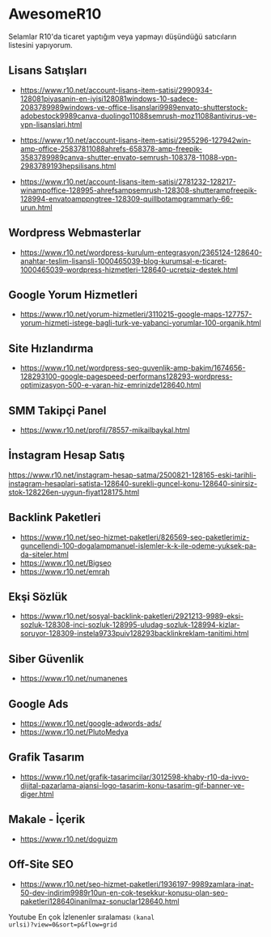 # AwesomeR10
Selamlar R10'da ticaret yaptığım veya yapmayı düşündüğü satıcıların listesini yapıyorum.


## Lisans Satışları

- https://www.r10.net/account-lisans-item-satisi/2990934-128081piyasanin-en-iyisi128081windows-10-sadece-2083789989windows-ve-office-lisanslari9989envato-shutterstock-adobestock9989canva-duolingo11088semrush-moz11088antivirus-ve-vpn-lisanslari.html

- https://www.r10.net/account-lisans-item-satisi/2955296-127942win-amp-office-25837811088ahrefs-658378-amp-freepik-3583789989canva-shutter-envato-semrush-108378-11088-vpn-2983789193hepsilisans.html

- https://www.r10.net/account-lisans-item-satisi/2781232-128217-winampoffice-128995-ahrefsampsemrush-128308-shutterampfreepik-128994-envatoamppngtree-128309-quillbotampgrammarly-66-urun.html


## Wordpress Webmasterlar

- https://www.r10.net/wordpress-kurulum-entegrasyon/2365124-128640-anahtar-teslim-lisansli-1000465039-blog-kurumsal-e-ticaret-1000465039-wordpress-hizmetleri-128640-ucretsiz-destek.html


## Google Yorum Hizmetleri


- https://www.r10.net/yorum-hizmetleri/3110215-google-maps-127757-yorum-hizmeti-istege-bagli-turk-ve-yabanci-yorumlar-100-organik.html

## Site Hızlandırma


- https://www.r10.net/wordpress-seo-guvenlik-amp-bakim/1674656-128293100-google-pagespeed-performans128293-wordpress-optimizasyon-500-e-varan-hiz-emrinizde128640.html

## SMM Takipçi Panel
- https://www.r10.net/profil/78557-mikailbaykal.html


## İnstagram Hesap Satış
https://www.r10.net/instagram-hesap-satma/2500821-128165-eski-tarihli-instagram-hesaplari-satista-128640-surekli-guncel-konu-128640-sinirsiz-stok-128226en-uygun-fiyat128175.html


## Backlink Paketleri

- https://www.r10.net/seo-hizmet-paketleri/826569-seo-paketlerimiz-guncellendi-100-dogalampmanuel-islemler-k-k-ile-odeme-yuksek-pa-da-siteler.html
- https://www.r10.net/Bigseo
- https://www.r10.net/emrah

## Ekşi Sözlük

- https://www.r10.net/sosyal-backlink-paketleri/2921213-9989-eksi-sozluk-128308-inci-sozluk-128995-uludag-sozluk-128994-kizlar-soruyor-128309-instela9733puiv128293backlinkreklam-tanitimi.html

## Siber Güvenlik
- https://www.r10.net/numanenes

## Google Ads
- https://www.r10.net/google-adwords-ads/
- https://www.r10.net/PlutoMedya

## Grafik Tasarım
- https://www.r10.net/grafik-tasarimcilar/3012598-khaby-r10-da-ivvo-dijital-pazarlama-ajansi-logo-tasarim-konu-tasarim-gif-banner-ve-diger.html

## Makale - İçerik
- https://www.r10.net/doguizm

## Off-Site SEO
- https://www.r10.net/seo-hizmet-paketleri/1936197-9989zamlara-inat-50-dev-indirim9989r10un-en-cok-tesekkur-konusu-olan-seo-paketleri128640inanilmaz-sonuclar128640.html

Youtube En çok İzlenenler sıralaması
<code>(kanal urlsi)?view=0&sort=p&flow=grid</code>
  
